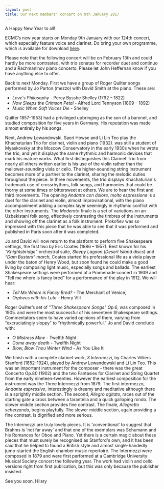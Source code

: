 ```yaml
---
layout: post
title: Our next members' concert on 9th January 2017
---
```


A Happy New Year to all!

ECMC’s new year starts on Monday 9th January with our 124th concert, which especially
feature voice and clarinet. Do bring your own programme, which is available for download [here](/assets/programmes/Programme_17.01.pdf).

Please note that the following concert will be on February 13th and could hardly be more contrasted,
with trio sonatas for recorder duet and continuo and a Rachmaninov piano concerto.
Please let John Heffernan know if you have anything else to offer.

Back to next Monday. First we have a group of Roger Quilter songs performed by
Jo Parton (mezzo) with David Smith at the piano. These are:

* _Love's Philosophy_ -  Percy Bysshe Shelley (1792 – 1822)
* _Now Sleeps the Crimson Petal_ - Alfred Lord Tennyson (1809 – 1892)
* _Music When Soft Voices Die_ - Shelley

Quilter 1857-1953) had a privileged upbringing as the son of a baronet, and studied composition
for five years in Germany. His reputation was made almost entirely by his songs.

Next, Andrew Lewandowski, Saori Howse and Li Lin Teo play the Khachaturian Trio for clarinet,
violin and piano (1932).  was still a student of Myaskovsky at the Moscow Conservatory
in the early 1930s when he wrote the trio, and yet it displays the same rhythmic
and harmonic devices that mark his mature works. What first distinguishes this Clarinet
Trio from nearly all others written earlier is his use of the violin rather than the mellower-sounding
viola or cello. The higher-sounding string instrument becomes more of a partner to the clarinet,
sharing the melodic duties throughout the piece. In three movements, the trio displays Khachaturian's
trademark use of crossrhythms, folk songs, and harmonies that could be thorny at some times or bittersweet
at others. We are to hear the first and third movements. The opening _Andante con dolore, molto espressione_
is a duet for the clarinet and violin, almost improvisational, with the piano accompaniment adding a
complex layer seemingly in rhythmic conflict with the other instruments. The _Moderato_ finale is a set
of variations on an Uzbekistani folk song, effectively contrasting the timbres of the instruments and
showing off the clarinet as a folk instrument. Prokofiev was so impressed with this piece that he
was able to see that it was performed and published in Paris soon after it was completed.

Jo and David will now return to the platform to perform five Shakespeare settings, the first two
by Eric Coates (1886 – 1957). Best known for his _“Knightsbridge”_ orchestral suite,
_Sleepy Lagoon (Desert Island discs)_ and _“Dam Busters” march_, Coates started his professional
life as a viola player under the baton of Henry Wood, but soon found he could make a good living by
composing light music, especially songs and ballads. The earliest Shakespeare settings were performed at a
Promenade concert in 1909 and “Tell me where is fancy bred” for a performance of the play in 1912.
We will hear:

* _Tell Me Where is Fancy Bred?_ - The Merchant of Venice,
* _Orpheus with his Lute_ - Henry VIII

Roger Quilter’s set of _"Three Shakespeare Songs" Op.6_, was composed in 1905. and were the most
successful of his seventeen Shakespeare settings. Commentators seem to have varied opinions of
them, varying from “excruciatingly sloppy” to “rhythmically powerful.”
Jo and David conclude with:

* _O Mistress Mine_ - Twelfth Night
* _Come away death_ - Twelfth Night
* _Blow, Blow Thou Winter Wind_ - As You Like It

We finish with a complete clarinet work, _3 Intermezzi_, by Charles Villiers Stanford 
(1852-1924), played by Andrew Lewandowski and Li Lin Teo. This was an important instrument for the 
composer - there was the great Concerto Op.80 (1902) and the two Fantasies for Clarinet and String 
Quartet from the early nineteen-twenties. However the earliest composition for the instrument was the 
Three Intermezzi from 1879. The first intermezzo, _Andante espressivo_, interestingly is dreamy 
and meditative although there is a sprightly middle section. The second, _Allegro agitato_, races out of the 
starting gate a cross between a tarantella and a quick galloping rondo. The slower middle section 
provides fine contrast. The finale, _Allegretto scherzando_, begins playfully. The slower middle 
section, again providing a fine contrast, is dignified and more serious.

The Intermezzi are truly lovely pieces. It is 'conventional' to suggest that Brahms is 'not far away' 
and that one of the exemplars was Schumann and his Romances for Oboe and Piano. Yet there is a certain 
magic about these pieces that must surely be recognised as Stanford's own, and it has been said that 
he helped to found a British style and almost single-handedly jump-started the English chamber music 
repertoire.  The Intermezzi were composed in 1879 and were first performed at a Cambridge University Musical 
Society concert the following year. The work had violin and cello versions right from first publication, 
but this was only because the publisher insisted.

See you soon,
Hilary